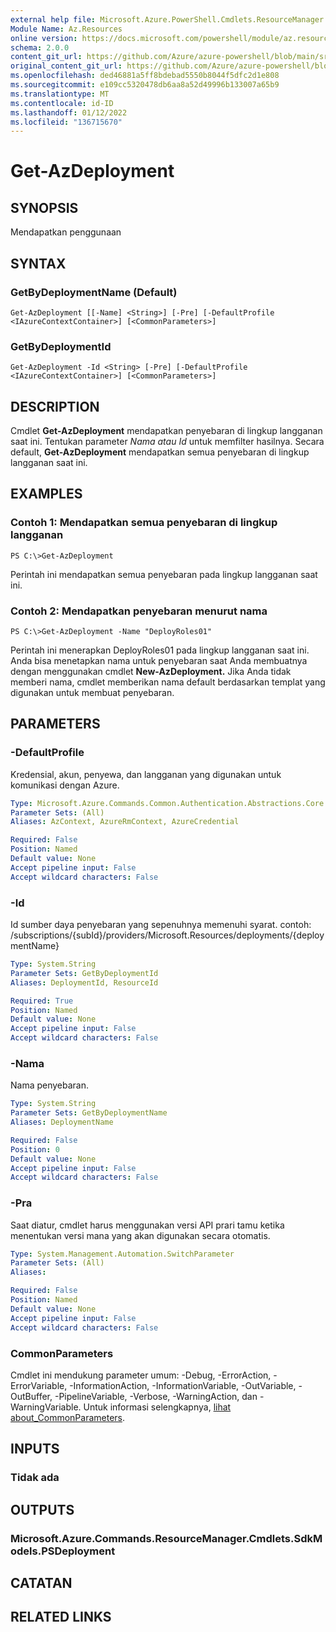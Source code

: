 ```yaml
---
external help file: Microsoft.Azure.PowerShell.Cmdlets.ResourceManager.dll-Help.xml
Module Name: Az.Resources
online version: https://docs.microsoft.com/powershell/module/az.resources/get-azdeployment
schema: 2.0.0
content_git_url: https://github.com/Azure/azure-powershell/blob/main/src/Resources/Resources/help/Get-AzDeployment.md
original_content_git_url: https://github.com/Azure/azure-powershell/blob/main/src/Resources/Resources/help/Get-AzDeployment.md
ms.openlocfilehash: ded46881a5ff8bdebad5550b8044f5dfc2d1e808
ms.sourcegitcommit: e109cc5320478db6aa8a52d49996b133007a65b9
ms.translationtype: MT
ms.contentlocale: id-ID
ms.lasthandoff: 01/12/2022
ms.locfileid: "136715670"
---
```

# Get-AzDeployment

## SYNOPSIS
Mendapatkan penggunaan

## SYNTAX

### GetByDeploymentName (Default)
```
Get-AzDeployment [[-Name] <String>] [-Pre] [-DefaultProfile <IAzureContextContainer>] [<CommonParameters>]
```

### GetByDeploymentId
```
Get-AzDeployment -Id <String> [-Pre] [-DefaultProfile <IAzureContextContainer>] [<CommonParameters>]
```

## DESCRIPTION
Cmdlet **Get-AzDeployment** mendapatkan penyebaran di lingkup langganan saat ini.
Tentukan parameter *Nama* *atau Id* untuk memfilter hasilnya.
Secara default, **Get-AzDeployment** mendapatkan semua penyebaran di lingkup langganan saat ini.

## EXAMPLES

### Contoh 1: Mendapatkan semua penyebaran di lingkup langganan
```
PS C:\>Get-AzDeployment
```

Perintah ini mendapatkan semua penyebaran pada lingkup langganan saat ini.

### Contoh 2: Mendapatkan penyebaran menurut nama
```
PS C:\>Get-AzDeployment -Name "DeployRoles01"
```

Perintah ini menerapkan DeployRoles01 pada lingkup langganan saat ini.
Anda bisa menetapkan nama untuk penyebaran saat Anda membuatnya dengan menggunakan cmdlet **New-AzDeployment.**
Jika Anda tidak memberi nama, cmdlet memberikan nama default berdasarkan templat yang digunakan untuk membuat penyebaran.

## PARAMETERS

### -DefaultProfile
Kredensial, akun, penyewa, dan langganan yang digunakan untuk komunikasi dengan Azure.

```yaml
Type: Microsoft.Azure.Commands.Common.Authentication.Abstractions.Core.IAzureContextContainer
Parameter Sets: (All)
Aliases: AzContext, AzureRmContext, AzureCredential

Required: False
Position: Named
Default value: None
Accept pipeline input: False
Accept wildcard characters: False
```

### -Id
Id sumber daya penyebaran yang sepenuhnya memenuhi syarat.
contoh: /subscriptions/{subId}/providers/Microsoft.Resources/deployments/{deploymentName}

```yaml
Type: System.String
Parameter Sets: GetByDeploymentId
Aliases: DeploymentId, ResourceId

Required: True
Position: Named
Default value: None
Accept pipeline input: False
Accept wildcard characters: False
```

### -Nama
Nama penyebaran.

```yaml
Type: System.String
Parameter Sets: GetByDeploymentName
Aliases: DeploymentName

Required: False
Position: 0
Default value: None
Accept pipeline input: False
Accept wildcard characters: False
```

### -Pra
Saat diatur, cmdlet harus menggunakan versi API prari tamu ketika menentukan versi mana yang akan digunakan secara otomatis.

```yaml
Type: System.Management.Automation.SwitchParameter
Parameter Sets: (All)
Aliases:

Required: False
Position: Named
Default value: None
Accept pipeline input: False
Accept wildcard characters: False
```

### CommonParameters
Cmdlet ini mendukung parameter umum: -Debug, -ErrorAction, -ErrorVariable, -InformationAction, -InformationVariable, -OutVariable, -OutBuffer, -PipelineVariable, -Verbose, -WarningAction, dan -WarningVariable. Untuk informasi selengkapnya, [lihat about_CommonParameters](http://go.microsoft.com/fwlink/?LinkID=113216).

## INPUTS

### Tidak ada

## OUTPUTS

### Microsoft.Azure.Commands.ResourceManager.Cmdlets.SdkModels.PSDeployment

## CATATAN

## RELATED LINKS
